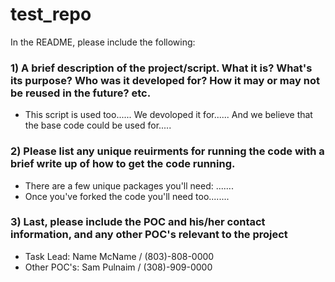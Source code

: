 # test_repo

In the README, please include the following: 

### 1) A brief description of the project/script. What it is? What's its purpose? Who was it developed for? How it may or may not be reused in the future? etc. 
 - This script is used too...... We devoloped it for...... And we believe that the base code could be used for.....

### 2) Please list any unique reuirments for running the code with a brief write up of how to get the code running. 
 - There are a few unique packages you'll need: .......
 - Once you've forked the code you'll need too........

### 3) Last, please include the POC and his/her contact information, and any other POC's relevant to the project 
 - Task Lead: Name McName / (803)-808-0000             
 - Other POC's: Sam Pulnaim / (308)-909-0000 

